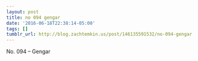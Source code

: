 ```yaml
---
layout: post
title: no 094 gengar
date: '2016-06-18T22:38:14-05:00'
tags: []
tumblr_url: http://blog.zachtemkin.us/post/146135591532/no-094-gengar
---
```

No. 094 – Gengar 
